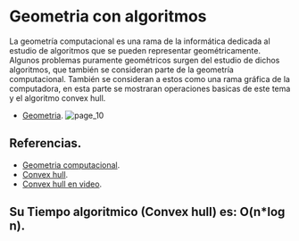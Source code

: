 # Geometria con algoritmos
La geometría computacional es una rama de la informática dedicada al estudio de algoritmos que se pueden representar geométricamente. 
Algunos problemas puramente geométricos surgen del estudio de dichos algoritmos, que también se consideran parte de la geometría computacional. 
También se consideran a estos como una rama gráfica de la computadora, en esta parte se mostraran operaciones basicas de este tema y el algoritmo convex hull.

* [Geometria](https://github.com/Lutyvr02/Algoritmica/blob/main/Contenidos/Geometria/Geo.cpp).
![page_10](https://user-images.githubusercontent.com/101956531/199833798-55146a0d-664c-45d6-a798-c2b56c2cc4b7.jpg)


## Referencias.
* [Geometria computacional](https://en.wikipedia.org/wiki/Computational_geometry).
* [Convex hull](https://cp-algorithms.com/geometry/convex-hull.html).
* [Convex hull en video](https://www.youtube.com/watch?v=B2AJoQSZf4M).

## Su Tiempo algoritmico (Convex hull) es: O(n*log n).
